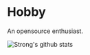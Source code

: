 # Hobby

An opensource enthusiast.


![Strong's github stats](https://github-readme-stats.vercel.app/api?username=stliu&show_icons=true&count_private=true)
